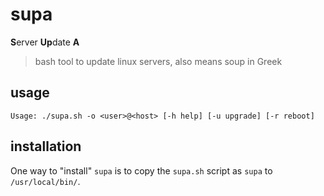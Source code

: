 supa
===

**S**erver **Up**date **A**

> bash tool to update linux servers, also means soup in Greek

## usage

`Usage: ./supa.sh -o <user>@<host> [-h help] [-u upgrade] [-r reboot]`

## installation

One way to "install" `supa` is to copy the `supa.sh` script as `supa` to `/usr/local/bin/`.

